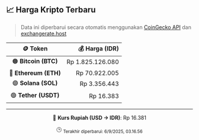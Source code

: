 

<!-- HARGA_KRIPTO -->
## 📈 Harga Kripto Terbaru

> Data ini diperbarui secara otomatis menggunakan [CoinGecko API](https://www.coingecko.com/) dan [exchangerate.host](https://exchangerate.host/)

<div align="center">

| 🪙 Token | 💰 Harga (IDR) |
|:------:|---------------:|
| 🟠 **Bitcoin (BTC)**   | Rp 1.825.126.080 |
| 🔵 **Ethereum (ETH)**  | Rp 70.922.005 |
| 🟣 **Solana (SOL)**    | Rp 3.356.443 |
| 🟢 **Tether (USDT)**   | Rp 16.383 |

---

💱 **Kurs Rupiah (USD → IDR)**: Rp 16.381

🕒 <sub>Terakhir diperbarui: 6/9/2025, 03.16.56</sub>

</div>
<!-- /HARGA_KRIPTO -->